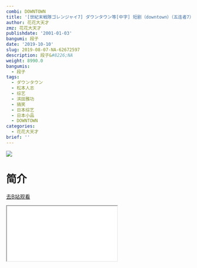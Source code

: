 ```yaml
---
combi: DOWNTOWN
title: '[世紀末戦隊ゴレンジャイ7] ダウンタウン等[中字] 短剧（downtown）（五连者7）'
author: 花花大天才
zmz: 花花大天才
publishdate: '2001-01-03'
bangumi: 段子
date: '2019-10-10'
slug: 2019-08-07-NA-62672597
description: 段子&#8226;NA
weight: 8990.0
bangumis:
  - 段子
tags:
  - ダウンタウン
  - 松本人志
  - 综艺
  - 滨田雅功
  - 搞笑
  - 日本综艺
  - 日本小品
  - DOWNTOWN
categories:
  - 花花大天才
brief: ''
---
```

![](https://raw.githubusercontent.com/tcgriffith/owaraisite/master/static/tmpimg/f0b46c9deb5d232a383643e2c50819555ab3dab3.jpg.480.jpg)
# 简介  
  

[去B站观看](https://www.bilibili.com/video/av62672597/)
<div class ="resp-container"><iframe class="testiframe" src="//player.bilibili.com/player.html?aid=62672597"", scrolling="no", allowfullscreen="true" > </iframe></div> 
